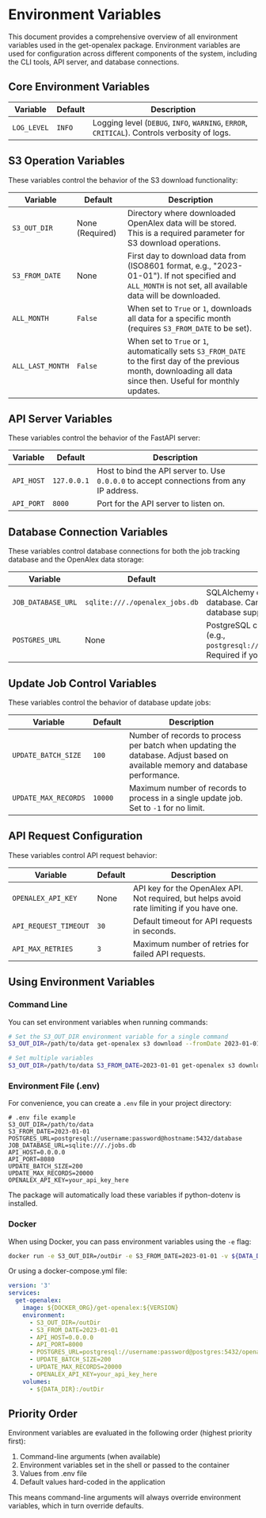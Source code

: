 # Environment Variables

This document provides a comprehensive overview of all environment variables used in the get-openalex package. Environment variables are used for configuration across different components of the system, including the CLI tools, API server, and database connections.

## Core Environment Variables

| Variable | Default | Description |
|----------|---------|-------------|
| `LOG_LEVEL` | `INFO` | Logging level (`DEBUG`, `INFO`, `WARNING`, `ERROR`, `CRITICAL`). Controls verbosity of logs. |

## S3 Operation Variables

These variables control the behavior of the S3 download functionality:

| Variable | Default | Description |
|----------|---------|-------------|
| `S3_OUT_DIR` | None (Required) | Directory where downloaded OpenAlex data will be stored. This is a required parameter for S3 download operations. |
| `S3_FROM_DATE` | None | First day to download data from (ISO8601 format, e.g., "2023-01-01"). If not specified and `ALL_MONTH` is not set, all available data will be downloaded. |
| `ALL_MONTH` | `False` | When set to `True` or `1`, downloads all data for a specific month (requires `S3_FROM_DATE` to be set). |
| `ALL_LAST_MONTH` | `False` | When set to `True` or `1`, automatically sets `S3_FROM_DATE` to the first day of the previous month, downloading all data since then. Useful for monthly updates. |

## API Server Variables

These variables control the behavior of the FastAPI server:

| Variable | Default | Description |
|----------|---------|-------------|
| `API_HOST` | `127.0.0.1` | Host to bind the API server to. Use `0.0.0.0` to accept connections from any IP address. |
| `API_PORT` | `8000` | Port for the API server to listen on. |

## Database Connection Variables

These variables control database connections for both the job tracking database and the OpenAlex data storage:

| Variable | Default | Description |
|----------|---------|-------------|
| `JOB_DATABASE_URL` | `sqlite:///./openalex_jobs.db` | SQLAlchemy connection string for the job tracking database. Can be SQLite, PostgreSQL, or any other database supported by SQLAlchemy. |
| `POSTGRES_URL` | None | PostgreSQL connection string for storing OpenAlex data (e.g., `postgresql://username:password@hostname:5432/database`). Required if you want to store OpenAlex data in a database. |

## Update Job Control Variables

These variables control the behavior of database update jobs:

| Variable | Default | Description |
|----------|---------|-------------|
| `UPDATE_BATCH_SIZE` | `100` | Number of records to process per batch when updating the database. Adjust based on available memory and database performance. |
| `UPDATE_MAX_RECORDS` | `10000` | Maximum number of records to process in a single update job. Set to `-1` for no limit. |

## API Request Configuration

These variables control API request behavior:

| Variable | Default | Description |
|----------|---------|-------------|
| `OPENALEX_API_KEY` | None | API key for the OpenAlex API. Not required, but helps avoid rate limiting if you have one. |
| `API_REQUEST_TIMEOUT` | `30` | Default timeout for API requests in seconds. |
| `API_MAX_RETRIES` | `3` | Maximum number of retries for failed API requests. |

## Using Environment Variables

### Command Line

You can set environment variables when running commands:

```bash
# Set the S3_OUT_DIR environment variable for a single command
S3_OUT_DIR=/path/to/data get-openalex s3 download --fromDate 2023-01-01

# Set multiple variables
S3_OUT_DIR=/path/to/data S3_FROM_DATE=2023-01-01 get-openalex s3 download
```

### Environment File (.env)

For convenience, you can create a `.env` file in your project directory:

```
# .env file example
S3_OUT_DIR=/path/to/data
S3_FROM_DATE=2023-01-01
POSTGRES_URL=postgresql://username:password@hostname:5432/database
JOB_DATABASE_URL=sqlite:///./jobs.db
API_HOST=0.0.0.0
API_PORT=8080
UPDATE_BATCH_SIZE=200
UPDATE_MAX_RECORDS=20000
OPENALEX_API_KEY=your_api_key_here
```

The package will automatically load these variables if python-dotenv is installed.

### Docker

When using Docker, you can pass environment variables using the `-e` flag:

```bash
docker run -e S3_OUT_DIR=/outDir -e S3_FROM_DATE=2023-01-01 -v ${DATA_DIR}:/outDir ${DOCKER_ORG}/get-openalex:${VERSION} s3 download
```

Or using a docker-compose.yml file:

```yaml
version: '3'
services:
  get-openalex:
    image: ${DOCKER_ORG}/get-openalex:${VERSION}
    environment:
      - S3_OUT_DIR=/outDir
      - S3_FROM_DATE=2023-01-01
      - API_HOST=0.0.0.0
      - API_PORT=8000
      - POSTGRES_URL=postgresql://username:password@postgres:5432/openalex
      - UPDATE_BATCH_SIZE=200
      - UPDATE_MAX_RECORDS=20000
      - OPENALEX_API_KEY=your_api_key_here
    volumes:
      - ${DATA_DIR}:/outDir
```

## Priority Order

Environment variables are evaluated in the following order (highest priority first):

1. Command-line arguments (when available)
2. Environment variables set in the shell or passed to the container
3. Values from .env file
4. Default values hard-coded in the application

This means command-line arguments will always override environment variables, which in turn override defaults. 